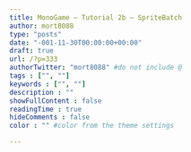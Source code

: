 ```yaml
---
title: MonoGame – Tutorial 2b – SpriteBatch
author: mort8088
type: "posts"
date: "-001-11-30T00:00:00+00:00"
draft: true
url: /?p=333
authorTwitter: "mort8088" #do not include @
tags : ["", ""]
keywords : ["", ""]
description : ""
showFullContent : false
readingTime : true
hideComments : false
color : "" #color from the theme settings

---
```

